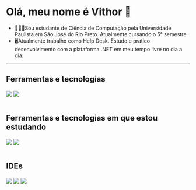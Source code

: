 # Olá, meu nome é Vithor 👋
- 👨‍💻📒Sou estudante de Ciência de Computação pela Universidade Paulista em São José do Rio Preto. Atualmente cursando o 5° semestre.
- 🖥️Atualmente trabalho como Help Desk. Estudo e pratico desenvolvimento com a plataforma .NET em meu tempo livre no dia a dia.
---
## Ferramentas e tecnologias
<div style="display: inline_block">
    <img align="center" src="https://img.shields.io/badge/Java-ED8B00?style=for-the-badge&logo=java&logoColor=white">
    <img align="center" src="https://img.shields.io/badge/C%23-239120?style=for-the-badge&logo=c-sharp&logoColor=white">
</div>
</br>

## Ferramentas e tecnologias em que estou estudando
<div style="display: inline_block">
    <img align="center" src="https://img.shields.io/badge/.NET-5C2D91?style=for-the-badge&logo=.net&logoColor=white">
    <img align="center" src="https://img.shields.io/badge/C%23-239120?style=for-the-badge&logo=c-sharp&logoColor=white">
</div>
</br>

## IDEs
<div style="display: inline_block">
    <img align="center" src="https://img.shields.io/badge/Visual_Studio-5C2D91?style=for-the-badge&logo=visual%20studio&logoColor=white">
    <img align="center" src="https://img.shields.io/badge/Visual_Studio_Code-0078D4?style=for-the-badge&logo=visual%20studio%20code&logoColor=white">
    <img align="center" src="https://img.shields.io/badge/Eclipse-2C2255?style=for-the-badge&logo=eclipse&logoColor=white">
</div>
</br>
